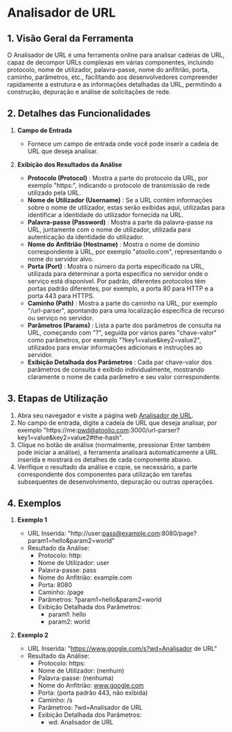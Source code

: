 # Analisador de URL

## 1. Visão Geral da Ferramenta
O Analisador de URL é uma ferramenta online para analisar cadeias de URL, capaz de decompor URLs complexas em várias componentes, incluindo protocolo, nome de utilizador, palavra-passe, nome do anfitrião, porta, caminho, parâmetros, etc., facilitando aos desenvolvedores compreender rapidamente a estrutura e as informações detalhadas da URL, permitindo a construção, depuração e análise de solicitações de rede.

## 2. Detalhes das Funcionalidades

  1. **Campo de Entrada**
     * Fornece um campo de entrada onde você pode inserir a cadeia de URL que deseja analisar.

  2. **Exibição dos Resultados da Análise**
     * **Protocolo (Protocol)** : Mostra a parte do protocolo da URL, por exemplo "https:", indicando o protocolo de transmissão de rede utilizado pela URL.
     * **Nome de Utilizador (Username)** : Se a URL contém informações sobre o nome de utilizador, estas serão exibidas aqui, utilizadas para identificar a identidade do utilizador fornecida na URL.
     * **Palavra-passe (Password)** : Mostra a parte da palavra-passe na URL, juntamente com o nome de utilizador, utilizada para autenticação da identidade do utilizador.
     * **Nome do Anfitrião (Hostname)** : Mostra o nome de domínio correspondente à URL, por exemplo "atoolio.com", representando o nome do servidor alvo.
     * **Porta (Port)** : Mostra o número da porta especificado na URL, utilizada para determinar a porta específica no servidor onde o serviço está disponível. Por padrão, diferentes protocolos têm portas padrão diferentes, por exemplo, a porta 80 para HTTP e a porta 443 para HTTPS.
     * **Caminho (Path)** : Mostra a parte do caminho na URL, por exemplo "/url-parser", apontando para uma localização específica de recurso ou serviço no servidor.
     * **Parâmetros (Params)** : Lista a parte dos parâmetros de consulta na URL, começando com "?", seguida por vários pares "chave-valor" como parâmetros, por exemplo "?key1=value&key2=value2", utilizados para enviar informações adicionais e instruções ao servidor.
     * **Exibição Detalhada dos Parâmetros** : Cada par chave-valor dos parâmetros de consulta é exibido individualmente, mostrando claramente o nome de cada parâmetro e seu valor correspondente.

## 3. Etapas de Utilização

  1. Abra seu navegador e visite a página web [Analisador de URL](https://atoolio.com/url-parser).
  2. No campo de entrada, digite a cadeia de URL que deseja analisar, por exemplo "https://me:pwd@atoolio.com:3000/url-parser?key1=value&key2=value2#the-hash".
  3. Clique no botão de análise (normalmente, pressionar Enter também pode iniciar a análise), a ferramenta analisará automaticamente a URL inserida e mostrará os detalhes de cada componente abaixo.
  4. Verifique o resultado da análise e copie, se necessário, a parte correspondente dos componentes para utilização em tarefas subsequentes de desenvolvimento, depuração ou outras operações.

## 4. Exemplos

  1. **Exemplo 1**
     * URL Inserida: "http://user:pass@example.com:8080/page?param1=hello&param2=world"
     * Resultado da Análise:
       * Protocolo: http:
       * Nome de Utilizador: user
       * Palavra-passe: pass
       * Nome do Anfitrião: example.com
       * Porta: 8080
       * Caminho: /page
       * Parâmetros: ?param1=hello&param2=world
       * Exibição Detalhada dos Parâmetros:
         * param1: hello
         * param2: world

  2. **Exemplo 2**
     * URL Inserida: "https://www.google.com/s?wd=Analisador de URL"
     * Resultado da Análise:
       * Protocolo: https:
       * Nome de Utilizador: (nenhum)
       * Palavra-passe: (nenhuma)
       * Nome do Anfitrião: www.google.com
       * Porta: (porta padrão 443, não exibida)
       * Caminho: /s
       * Parâmetros: ?wd=Analisador de URL
       * Exibição Detalhada dos Parâmetros:
         * wd: Analisador de URL